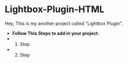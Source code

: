 # Lightbox-Plugin-HTML
Hey, 
This is my another project called "Lightbox Plugin".

- **Follow This Steps to add in your project.**
-  1. Step
-  2. Step
